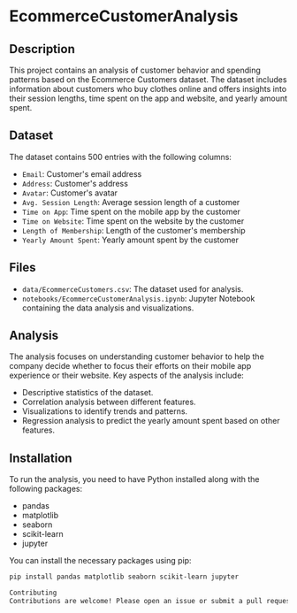 # EcommerceCustomerAnalysis

## Description

This project contains an analysis of customer behavior and spending patterns based on the Ecommerce Customers dataset. The dataset includes information about customers who buy clothes online and offers insights into their session lengths, time spent on the app and website, and yearly amount spent.

## Dataset

The dataset contains 500 entries with the following columns:

- `Email`: Customer's email address
- `Address`: Customer's address
- `Avatar`: Customer's avatar
- `Avg. Session Length`: Average session length of a customer
- `Time on App`: Time spent on the mobile app by the customer
- `Time on Website`: Time spent on the website by the customer
- `Length of Membership`: Length of the customer's membership
- `Yearly Amount Spent`: Yearly amount spent by the customer

## Files

- `data/EcommerceCustomers.csv`: The dataset used for analysis.
- `notebooks/EcommerceCustomerAnalysis.ipynb`: Jupyter Notebook containing the data analysis and visualizations.

## Analysis

The analysis focuses on understanding customer behavior to help the company decide whether to focus their efforts on their mobile app experience or their website. Key aspects of the analysis include:

- Descriptive statistics of the dataset.
- Correlation analysis between different features.
- Visualizations to identify trends and patterns.
- Regression analysis to predict the yearly amount spent based on other features.

## Installation

To run the analysis, you need to have Python installed along with the following packages:

- pandas
- matplotlib
- seaborn
- scikit-learn
- jupyter

You can install the necessary packages using pip:

```sh
pip install pandas matplotlib seaborn scikit-learn jupyter

Contributing
Contributions are welcome! Please open an issue or submit a pull request if you have any improvements or suggestions.
